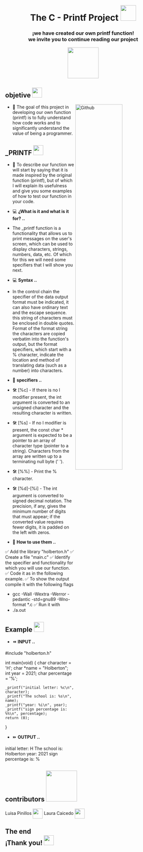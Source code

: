 <div align='center'>
<h1> The C - Printf Project <img src = "https://raw.githubusercontent.com/MartinHeinz/MartinHeinz/master/wave.gif" width = 50px></h1>
  <h3> ¡we have created our own printf function! <br> we invite you to continue reading our project </h3>
  </div>
<div align='center'>
  <img src = "https://www.gifsanimados.org/data/media/118/robot-imagen-animada-0051.gif" width = 100px>
  </div>
<h2> objetive <img src = "https://media2.giphy.com/media/QssGEmpkyEOhBCb7e1/giphy.gif?cid=ecf05e47a0n3gi1bfqntqmob8g9aid1oyj2wr3ds3mg700bl&rid=giphy.gif" width = 32px> </h2>

<img width="55%" align="right" alt="Github" src="https://media.giphy.com/media/L1R1tvI9svkIWwpVYr/giphy.gif" />

- 🔭 The goal of this project in developing our own function (printf) is to fully understand how code works and to significantly understand the value of being a programmer.

<h2> _PRINTF <img src = "https://media.giphy.com/media/IbgaMPs8P7Y4hQe6yh/giphy.gif" width = 32px> </h2>

- 💬 To describe our function we will start by saying that it is made inspired by the original function (printf), but of which I will explain its usefulness and give you some examples of how to test our function in your code.

- 💻 <b> ¿What is it and what is it for? .. </b>

- The _printf function is a functionality that allows us to print messages on the user's screen, which can be used to display characters, strings, numbers, data, etc.
Of which for this we will need some specifiers that I will show you next.

- 💻 <b> Syntax .. </b>

- In the control chain the specifier of the data output format must be indicated, it can also have ordinary text and the escape sequence.
this string of characters must be enclosed in double quotes.
Format of the format string
the  characters are copied verbatim into the function's output, but the format specifiers, which start with a % character, indicate the
location and method of translating data (such as a number) into characters.

- 📌 <b> specifiers .. </b>

- 🛠 [%c] - If there is no l modifier present, the int argument is converted to an unsigned character and the resulting character is written.

- 🛠 [%s] - If no l modifier is present, the const char * argument is expected to be a pointer to an array of character type (pointer to a string).
Characters from the array are written up to a terminating null byte (' ').

- 🛠 [%%] - Print the % character.

- 🛠 [%d]-[%i] - The int argument is converted to signed decimal notation. The precision, if any, gives the minimum number of digits that  must  appear;
if the converted value requires fewer digits, it is padded on the left with zeros.

- 🤖 <b> How to use them .. </b>

✅ Add the library "holberton.h"
✅ Create a file "main.c"
✅ Identify the specifier and functionality for which you will use our function.
✅ Code it as in the following example.
✅ To show the output compile it with the following flags
- gcc -Wall -Wextra -Werror -pedantic -std=gnu89 -Wno-format *.c
✅ Run it with
- ./a.out

<h2> Example <img src = "https://media2.giphy.com/media/QssGEmpkyEOhBCb7e1/giphy.gif?cid=ecf05e47a0n3gi1bfqntqmob8g9aid1oyj2wr3ds3mg700bl&rid=giphy.gif" width = 32px> </h2>

- ⏪ <b> INPUT .. </b>
<prev>
#include "holberton.h"

int main(void)
{
    char character = 'H';
    char *name = "Holberton";
    int year = 2021;
    char percentage = '%';

    _printf("initial letter: %c\n", character);
    _printf("The school is: %s\n", name);
    _printf("year: %i\n", year);
    _printf("sign percentage is: %%\n", percentage);
    return (0);
}
</prev>

- ⏩ <b> OUTPUT .. </b>
<prev>
initial letter: H
The school is: Holberton
year: 2021
sign percentage is: %
</prev>

<h2> contributors <img src='https://raw.githubusercontent.com/ShahriarShafin/ShahriarShafin/main/Assets/handshake.gif' width="100px"> </h2>
Luisa Pinillos <a href = 'https://www.twitter.com/@Luipv_20'> <img width = '32px' align= 'center' src="https://raw.githubusercontent.com/rahulbanerjee26/githubAboutMeGenerator/main/icons/twitter.svg"/></a>
Laura Caicedo <a href = 'https://www.twitter.com/@LauSCaicedo'> <img width = '32px' align= 'center' src="https://raw.githubusercontent.com/rahulbanerjee26/githubAboutMeGenerator/main/icons/twitter.svg"/></a>

<h2> The end <br> ¡Thank you! <img src = "https://media.giphy.com/media/CEHtFH3rJ6xdhBUKIT/giphy.gif" width = 32px> </h2>
